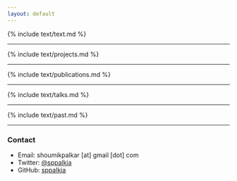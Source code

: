```yaml
---
layout: default
---
```



{% include text/text.md %}
<hr>
{% include text/projects.md %}
<hr>

{% include text/publications.md %}
<hr>
{% include text/talks.md %}
<hr>
{% include text/past.md %}
<hr>

### Contact

* Email: shoumikpalkar [at] gmail [dot] com
* Twitter: [@sppalkia](https://www.twitter.com/sppalkia)
* GitHub: [sppalkia](https://github.com/sppalkia)
